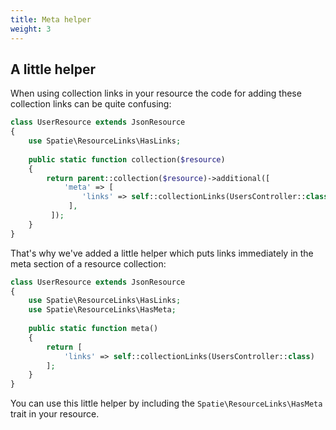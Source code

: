 ```yaml
---
title: Meta helper
weight: 3
---
```


## A little helper

When using collection links in your resource the code for adding these collection links can be quite confusing:

``` php
class UserResource extends JsonResource
{
    use Spatie\ResourceLinks\HasLinks;
    
    public static function collection($resource)
    {
        return parent::collection($resource)->additional([
            'meta' => [
                'links' => self::collectionLinks(UsersController::class)
             ],
         ]);
    }
}
```

That's why we've added a little helper which puts links immediately in the meta section of a resource collection:

``` php
class UserResource extends JsonResource
{
    use Spatie\ResourceLinks\HasLinks;
    use Spatie\ResourceLinks\HasMeta;
    
    public static function meta()
    {
        return [
            'links' => self::collectionLinks(UsersController::class)
        ];
    }
}
```

You can use this little helper by including the `Spatie\ResourceLinks\HasMeta` trait in your resource.

